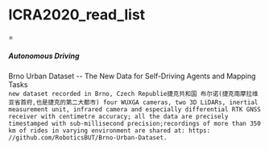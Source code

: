 # ICRA2020_read_list

=
##### Autonomous Driving
Brno Urban Dataset -- The New Data for Self-Driving Agents and Mapping Tasks<br>
`new dataset recorded in Brno, Czech Republie捷克共和国 布尔诺(捷克南摩拉维亚省首府,也是捷克的第二大都市)
four WUXGA cameras, two 3D LiDARs, inertial measurement unit, infrared camera and especially differential RTK GNSS receiver with centimetre accuracy; all the data are precisely timestamped with sub-millisecond precision;recordings of more than 350 km of rides in varying environment are shared at: https: //github.com/RoboticsBUT/Brno-Urban-Dataset.`



